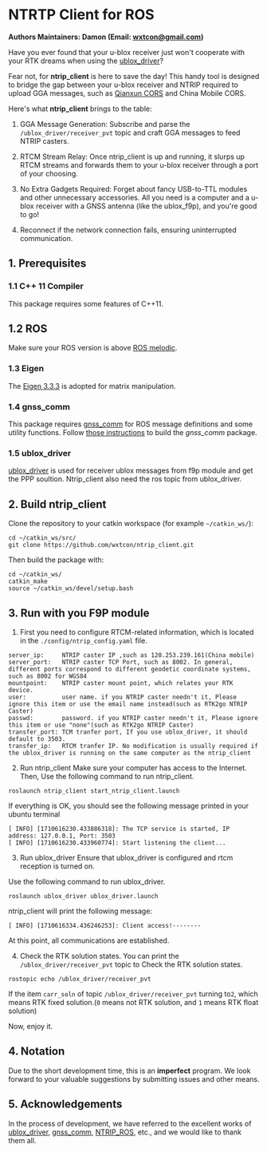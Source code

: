 
# NTRTP Client for ROS

**Authors Maintainers: Damon (Email: wxtcon@gmail.com)**

Have you ever found that your u-blox receiver just won't cooperate with your RTK dreams when using the [ublox_driver](https://github.com/HKUST-Aerial-Robotics/ublox_driver)?

Fear not, for **ntrip_client** is here to save the day! This handy tool is designed to bridge the gap between your u-blox receiver and NTRIP required to upload GGA messages, such as [Qianxun CORS](https://www.qxwz.com/products/findcm) and China Mobile CORS.

Here's what **ntrip_client** brings to the table:

1. GGA Message Generation: Subscribe and parse the ```/ublox_driver/receiver_pvt``` topic and craft GGA messages to feed  NTRIP casters.

2. RTCM Stream Relay: Once ntrip_client is up and running, it slurps up RTCM streams and forwards them to your u-blox receiver through a port of your choosing.   

3. No Extra Gadgets Required: Forget about fancy USB-to-TTL modules and other unnecessary accessories.   All you need is a computer and a u-blox receiver with a GNSS antenna (like the ublox_f9p), and you're good to go!
4. Reconnect if the network connection fails, ensuring uninterrupted communication.


## 1. Prerequisites
### 1.1 C++ 11 Compiler
This package requires some features of C++11.

## 1.2 ROS
Make sure your ROS version is above [ROS melodic](https://wiki.ros.org/melodic).

### 1.3 Eigen
The [Eigen 3.3.3](https://gitlab.com/libeigen/eigen/-/archive/3.3.3/eigen-3.3.3.zip) is adopted for matrix manipulation.

### 1.4 gnss_comm
This package requires [gnss_comm](https://github.com/HKUST-Aerial-Robotics/gnss_comm) for ROS message definitions and some utility functions. 
Follow [those instructions](https://github.com/HKUST-Aerial-Robotics/gnss_comm#1-prerequisites) to build the *gnss_comm* package.

### 1.5 ublox_driver
[ublox_driver](https://github.com/HKUST-Aerial-Robotics/ublox_driver) is used for receiver ublox messages from f9p module and get the PPP soultion.
Ntrip_client also need the ros topic from ublox_driver.

## 2. Build ntrip_client
Clone the repository to your catkin workspace (for example `~/catkin_ws/`):
```
cd ~/catkin_ws/src/
git clone https://github.com/wxtcon/ntrip_client.git
```
Then build the package with:
```
cd ~/catkin_ws/
catkin_make
source ~/catkin_ws/devel/setup.bash
```
## 3. Run with you F9P module
1. First you need to configure RTCM-related information, which is located in the ```./config/ntrip_config.yaml``` file.

```
server_ip:     NTRIP caster IP ,such as 120.253.239.161(China mobile)
server_port:   NTRIP caster TCP Port, such as 8002. In general, different ports correspond to different geodetic coordinate systems, such as 8002 for WGS84
mountpoint:    NTRIP caster mount point, which relates your RTK device.
user:          user name. if you NTRIP caster needn't it, Please ignore this item or use the email name instead(such as RTK2go NTRIP Caster)
passwd:        password. if you NTRIP caster needn't it, Please ignore this item or use "none"(such as RTK2go NTRIP Caster)
transfer_port: TCM tranfer port, If you use ublox_driver, it should default to 3503.
transfer_ip:   RTCM tranfer IP. No modification is usually required if the ublox_driver is running on the same computer as the ntrip_client

```
2. Run ntrip_client
Make sure your computer has access to the Internet.
Then, Use the following command to run ntrip_client.

```
roslaunch ntrip_client start_ntrip_client.launch
```
If everything is OK, you should see the following message printed in your ubuntu terminal
```
[ INFO] [1710616230.433886318]: The TCP service is started, IP address: 127.0.0.1, Port: 3503
[ INFO] [1710616230.433960774]: Start listening the client...
```

3. Run ublox_driver
Ensure that ublox_driver is configured and rtcm reception is turned on.

Use the following command to run ublox_driver.
```
roslaunch ublox_driver ublox_driver.launch
```

ntrip_client will print the following message:
```
[ INFO] [1710616334.436246253]: Client access!--------
```
At this point, all communications are established.

4. Check the RTK solution states.
You can print the ```/ublox_driver/receiver_pvt``` topic to Check the RTK solution states.

```
rostopic echo /ublox_driver/receiver_pvt
```

If the item ```carr_soln``` of topic ```/ublox_driver/receiver_pvt``` turning to```2```,  which means RTK fixed solution.(```0``` means not RTK solution, and ```1``` means RTK float solution)

Now, enjoy it.

## 4. Notation
Due to the short development time, this is an **imperfect** program. We look forward to your valuable suggestions by submitting issues and other means.

## 5. Acknowledgements
In the process of development, we have referred to the excellent works of [ublox_driver](https://github.com/HKUST-Aerial-Robotics/ublox_driver), [gnss_comm](https://github.com/HKUST-Aerial-Robotics/gnss_comm), [NTRIP_ROS](https://github.com/Mil1ium/NTRIP_ROS.git), etc., and we would like to thank them all.




